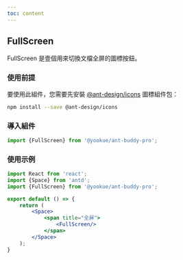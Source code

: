 ```yaml
---
toc: content
---
```


## FullScreen

FullScreen 是壹個用來切換文檔全屏的圖標按鈕。

### 使用前提

要使用此組件，您需要先安裝 [@ant-design/icons](https://github.com/ant-design/ant-design-icons) 圖標組件包：

```bash
npm install --save @ant-design/icons
```

### 導入組件

```jsx | pure
import {FullScreen} from '@yookue/ant-buddy-pro';
```

### 使用示例

```jsx
import React from 'react';
import {Space} from 'antd';
import {FullScreen} from '@yookue/ant-buddy-pro';

export default () => {
    return (
        <Space>
            <span title="全屏">
                <FullScreen/>
            </span>
        </Space>
    );
}
```
